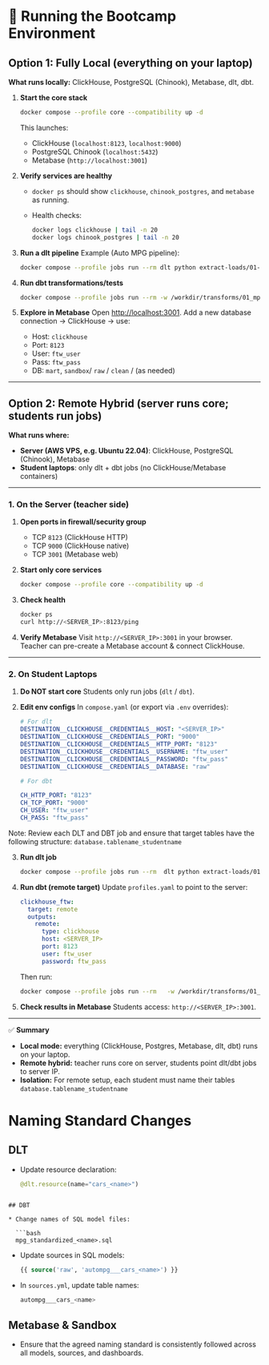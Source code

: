 # 🚀 Running the Bootcamp Environment

## Option 1: Fully Local (everything on your laptop)

**What runs locally:** ClickHouse, PostgreSQL (Chinook), Metabase, dlt, dbt.

1. **Start the core stack**

   ```bash
   docker compose --profile core --compatibility up -d
   ```

   This launches:

   * ClickHouse (`localhost:8123`, `localhost:9000`)
   * PostgreSQL Chinook (`localhost:5432`)
   * Metabase (`http://localhost:3001`)

2. **Verify services are healthy**

   * `docker ps` should show `clickhouse`, `chinook_postgres`, and `metabase` as running.
   * Health checks:

     ```bash
     docker logs clickhouse | tail -n 20
     docker logs chinook_postgres | tail -n 20
     ```

3. **Run a dlt pipeline**
   Example (Auto MPG pipeline):

   ```bash
   docker compose --profile jobs run --rm dlt python extract-loads/01-dlt-mpg-pipeline.py
   ```

4. **Run dbt transformations/tests**

   ```bash
   docker compose --profile jobs run --rm -w /workdir/transforms/01_mpg dbt build --profiles-dir . --target local
   ```

5. **Explore in Metabase**
   Open [http://localhost:3001](http://localhost:3001).
   Add a new database connection → ClickHouse → use:

   * Host: `clickhouse`
   * Port: `8123`
   * User: `ftw_user`
   * Pass: `ftw_pass`
   * DB:  `mart`, `sandbox`/ `raw` / `clean` / (as needed)

---

## Option 2: Remote Hybrid (server runs core; students run jobs)

**What runs where:**

* **Server (AWS VPS, e.g. Ubuntu 22.04)**: ClickHouse, PostgreSQL (Chinook), Metabase
* **Student laptops**: only dlt + dbt jobs (no ClickHouse/Metabase containers)

---

### 1. On the Server (teacher side)

1. **Open ports in firewall/security group**

   * TCP `8123` (ClickHouse HTTP)
   * TCP `9000` (ClickHouse native)
   * TCP `3001` (Metabase web)

2. **Start only core services**

   ```bash
   docker compose --profile core --compatibility up -d
   ```

3. **Check health**

   ```bash
   docker ps
   curl http://<SERVER_IP>:8123/ping
   ```

4. **Verify Metabase**
   Visit `http://<SERVER_IP>:3001` in your browser.
   Teacher can pre-create a Metabase account & connect ClickHouse.

---

### 2. On Student Laptops

1. **Do NOT start core**
   Students only run jobs (`dlt` / `dbt`).

2. **Edit env configs**
   In `compose.yaml` (or export via `.env` overrides):

   ```yaml
   # For dlt
   DESTINATION__CLICKHOUSE__CREDENTIALS__HOST: "<SERVER_IP>"
   DESTINATION__CLICKHOUSE__CREDENTIALS__PORT: "9000"
   DESTINATION__CLICKHOUSE__CREDENTIALS__HTTP_PORT: "8123"
   DESTINATION__CLICKHOUSE__CREDENTIALS__USERNAME: "ftw_user"
   DESTINATION__CLICKHOUSE__CREDENTIALS__PASSWORD: "ftw_pass"
   DESTINATION__CLICKHOUSE__CREDENTIALS__DATABASE: "raw"

   # For dbt
   
   CH_HTTP_PORT: "8123"
   CH_TCP_PORT: "9000"
   CH_USER: "ftw_user"
   CH_PASS: "ftw_pass"
   ```

Note: Review each DLT and DBT job and ensure that target tables have the following structure: `database.tablename_studentname`

3. **Run dlt job**

   ```bash
   docker compose --profile jobs run --rm  dlt python extract-loads/01-dlt-mpg-pipeline.py
   ```

4. **Run dbt (remote target)**
   Update `profiles.yaml` to point to the server:

   ```yaml
   clickhouse_ftw:
     target: remote
     outputs:
       remote:
         type: clickhouse
         host: <SERVER_IP>
         port: 8123
         user: ftw_user
         password: ftw_pass

   ```

   Then run:

   ```bash
   docker compose --profile jobs run --rm   -w /workdir/transforms/01_mpg   dbt build --profiles-dir . --target remote
   ```

5. **Check results in Metabase**
   Students access: `http://<SERVER_IP>:3001`.

---

✅ **Summary**

* **Local mode:** everything (ClickHouse, Postgres, Metabase, dlt, dbt) runs on your laptop.
* **Remote hybrid:** teacher runs core on server, students point dlt/dbt jobs to server IP.
* **Isolation:** For remote setup, each student must name their tables `database.tablename_studentname`

# Naming Standard Changes

## DLT
- Update resource declaration:
  ```python
  @dlt.resource(name="cars_<name>")
```

## DBT

* Change names of SQL model files:

  ```bash
  mpg_standardized_<name>.sql
  ```
* Update sources in SQL models:

  ```sql
  {{ source('raw', 'autompg___cars_<name>') }}
  ```
* In `sources.yml`, update table names:

  ```bash
  autompg___cars_<name>
  ```

## Metabase & Sandbox

* Ensure that the agreed naming standard is consistently followed across all models, sources, and dashboards.


